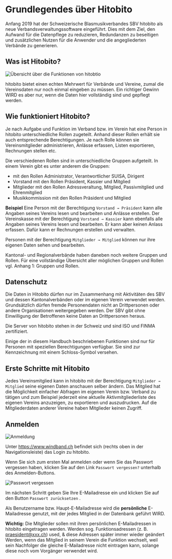 # Grundlegendes über Hitobito

Anfang 2019 hat der Schweizerische Blasmusikverbandes SBV hitobito als neue Verbandsverwaltungssoftware eingeführt. Dies mit dem Ziel, den Aufwand für die Datenpflege zu reduzieren, Redundanzen zu beseitigen und zusätzlichen Nutzen für die Anwender und die angegliederten Verbände zu generieren.

## Was ist Hitobito?

![Übersicht über die Funktionen von hitobtio](media/image1.png)

hitobito bietet einen echten Mehrwert für Verbände und Vereine, zumal die Vereinsdaten nur noch einmal eingeben zu müssen. Ein richtiger Gewinn WIRD es aber nur, wenn die Daten hier vollständig sind und gepflegt werden.

## Wie funktioniert Hitobito?

Je nach Aufgabe und Funktion im Verband bzw. im Verein hat eine Person in hitobito unterschiedliche Rollen zugeteilt. Anhand dieser Rollen erhält sie auch entsprechende Berechtigungen. Je nach Rolle können sie Vereinsmitglieder administrieren, Anlässe erfassen, Listen exportieren, Rechnungen stellen etc.

Die verschiedenen Rollen sind in unterschiedliche Gruppen aufgeteilt. In einem Verein gibt es unter anderem die Gruppen:

- <verein>mit den Rollen Administrator, Verantwortlicher SUISA, Dirigent</verein>
-  Vorstand mit den Rollen Präsident, Kassier und Mitglied
-  Mitglieder mit den Rollen Adressveraltung, Mitglied, Passivmitglied und Ehrenmitglied
-  Musikkommission mit den Rollen Präsident und Mitglied

**Beispiel** Eine Person mit der Berechtigung `Vorstand → Präsident` kann alle Angaben seines Vereins lesen und bearbeiten und Anlässe erstellen. Der Vereinskasse mit der Berechtigung `Vorstand → Kassier` kann ebenfalls alle Angaben seines Vereins lesen und bearbeiten. Er kann aber keinen Anlass erfassen. Dafür kann er Rechnungen erstellen und verwalten.

Personen mit der Berechtigung `Mitglieder → Mitglied` können nur ihre eigenen Daten sehen und bearbeiten.

Kantonal- und Regionalverbände haben daneben noch weitere Gruppen und Rollen. Für eine vollständige Übersicht aller möglichen Gruppen und Rollen vgl. Anhang 1: Gruppen und Rollen.

## Datenschutz

Die Daten in Hitobito dürfen nur im Zusammenhang mit Aktivitäten des SBV und dessen Kantonalverbänden oder im eigenen Verein verwendet werden. Grundsätzlich dürfen fremde Personendaten nicht an Drittpersonen oder andere Organisationen weitergegeben werden. Der SBV gibt ohne Einwilligung der Betroffenen keine Daten an Drittpersonen heraus.

Die Server von hitobito stehen in der Schweiz und sind ISO und FINMA zertifiziert.


<div class="attention">Einige der in diesem Handbuch beschriebenen Funktionen sind nur für Personen mit speziellen Berechtigungen verfügbar. Sie sind zur Kennzeichnung mit einem Schloss-Symbol versehen.</div>


## Erste Schritte mit Hitobito

Jedes Vereinsmitglied kann in hitobito mit der Berechtigung `Mitglieder → Mitglied` seine eigenen Daten anschauen selber ändern. Das Mitglied hat die Möglichkeit einfacher Abfragen im eigenen Verein bzw. Verband zu tätigen und zum Beispiel jederzeit eine aktuelle Aktivmitgliederliste des eigenen Vereins anzuzeigen, zu exportieren und auszudrucken. Auf die Mitgliederdaten anderer Vereine haben Mitglieder keinen Zugriff.

## Anmelden

![Anmeldung](media/image3.png)

Unter https://www.windband.ch befindet sich (rechts oben in der Navigationsleiste) das Login zu hitobito.

Wenn Sie sich zum ersten Mal anmelden oder wenn Sie das Passwort vergessen haben, klicken Sie auf den Link `Passwort vergessen?` unterhalb des Anmelden-Buttons.

![Passwort vergessen](media/image4.png)

Im nächsten Schritt geben Sie Ihre E-Mailadresse ein und klicken Sie auf den Button `Passwort zurücksetzen` .

Als Benutzername bzw. Haupt-E-Mailadresse wird die **persönliche** E-Mailadresse genutzt, mit der jedes Mitglied in der Datenbank geführt WIRD.

**Wichtig:** Die Mitglieder sollen mit ihren persönlichen E-Mailadressen in hitobito eingetragen werden. Werden sog. Funktionsadressen (z. B. praesident@xxx.ch) used, &amp; diese Adressen später immer wieder geändert Werden, wenn das Mitglied in seinem Verein die Funktion wechselt, weil sein Nachfolger die gleiche E-Mailadresse nicht eintragen kann, solange diese noch vom Vorgänger verwendet wird.
